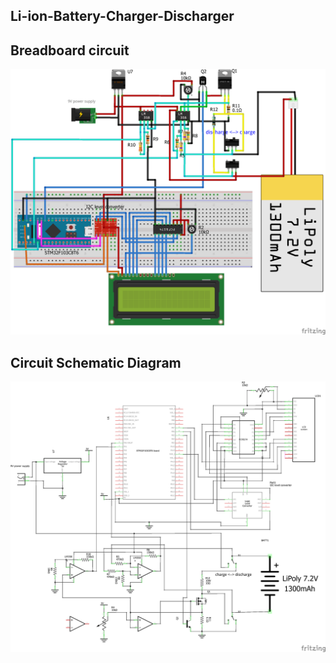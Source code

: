 ## Li-ion-Battery-Charger-Discharger


## Breadboard circuit
![Breadboard Circuit](images/STM32F103C8T6_lithium_ion_battery_charger3_bb.png)

## Circuit Schematic Diagram
![Circuit Diagram](images/STM32F103C8T6_lithium_ion_battery_charger3_schem.png)



